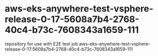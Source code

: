 # aws-eks-anywhere-test-vsphere-release-0-17-5608a7b4-2768-40c4-b73c-7608343a1659-111
repository for use with E2E test job aws-eks-anywhere-test-vsphere-release-0-17:5608a7b4-2768-40c4-b73c-7608343a1659-111
